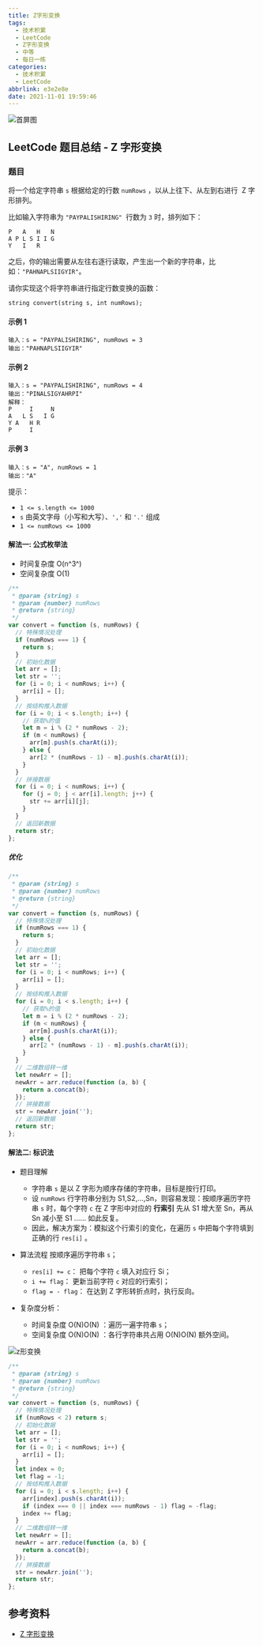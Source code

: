 ```yaml
---
title: Z字形变换
tags:
  - 技术积累
  - LeetCode
  - Z字形变换
  - 中等
  - 每日一练
categories:
  - 技术积累
  - LeetCode
abbrlink: e3e2e8e
date: 2021-11-01 19:59:46
---
```


![首屏图](https://z3.ax1x.com/2021/11/02/IikjQ1.jpg)

<!-- more -->

## LeetCode 题目总结 - Z 字形变换

### 题目

将一个给定字符串 `s` 根据给定的行数 `numRows` ，以从上往下、从左到右进行  Z 字形排列。

比如输入字符串为 `"PAYPALISHIRING"`  行数为 `3` 时，排列如下：

```text
P   A   H   N
A P L S I I G
Y   I   R
```

之后，你的输出需要从左往右逐行读取，产生出一个新的字符串，比如：`"PAHNAPLSIIGYIR"`。

请你实现这个将字符串进行指定行数变换的函数：

```text
string convert(string s, int numRows);
```

#### 示例 1

```text
输入：s = "PAYPALISHIRING", numRows = 3
输出："PAHNAPLSIIGYIR"
```

#### 示例 2

```text
输入：s = "PAYPALISHIRING", numRows = 4
输出："PINALSIGYAHRPI"
解释：
P     I     N
A   L S   I G
Y A   H R
P     I
```

#### 示例 3

```text
输入：s = "A", numRows = 1
输出："A"
```

提示：

- `1 <= s.length <= 1000`
- `s` 由英文字母（小写和大写）、`','` 和 `'.'` 组成
- `1 <= numRows <= 1000`

#### 解法一: 公式枚举法

- 时间复杂度 O(n^3^)
- 空间复杂度 O(1)

```js
/**
 * @param {string} s
 * @param {number} numRows
 * @return {string}
 */
var convert = function (s, numRows) {
  // 特殊情况处理
  if (numRows === 1) {
    return s;
  }
  // 初始化数据
  let arr = [];
  let str = '';
  for (i = 0; i < numRows; i++) {
    arr[i] = [];
  }
  // 按结构推入数据
  for (i = 0; i < s.length; i++) {
    // 获取%的值
    let m = i % (2 * numRows - 2);
    if (m < numRows) {
      arr[m].push(s.charAt(i));
    } else {
      arr[2 * (numRows - 1) - m].push(s.charAt(i));
    }
  }
  // 拼接数据
  for (i = 0; i < numRows; i++) {
    for (j = 0; j < arr[i].length; j++) {
      str += arr[i][j];
    }
  }
  // 返回新数据
  return str;
};
```

##### 优化

```js
/**
 * @param {string} s
 * @param {number} numRows
 * @return {string}
 */
var convert = function (s, numRows) {
  // 特殊情况处理
  if (numRows === 1) {
    return s;
  }
  // 初始化数据
  let arr = [];
  let str = '';
  for (i = 0; i < numRows; i++) {
    arr[i] = [];
  }
  // 按结构推入数据
  for (i = 0; i < s.length; i++) {
    // 获取%的值
    let m = i % (2 * numRows - 2);
    if (m < numRows) {
      arr[m].push(s.charAt(i));
    } else {
      arr[2 * (numRows - 1) - m].push(s.charAt(i));
    }
  }
  // 二维数组转一维
  let newArr = [];
  newArr = arr.reduce(function (a, b) {
    return a.concat(b);
  });
  // 拼接数据
  str = newArr.join('');
  // 返回新数据
  return str;
};
```

#### 解法二: 标识法

- 题目理解

  - 字符串 `s` 是以 Z 字形为顺序存储的字符串，目标是按行打印。
  - 设 `numRows` 行字符串分别为 S1,S2,...,Sn，则容易发现：按顺序遍历字符串 `s` 时，每个字符 `c` 在 Z 字形中对应的 **行索引** 先从 S1 增大至 Sn，再从 Sn 减小至 S1 …… 如此反复。
  - 因此，解决方案为：模拟这个行索引的变化，在遍历 `s` 中把每个字符填到正确的行 `res[i]` 。

- 算法流程 按顺序遍历字符串 `s`；

  - `res[i] += c`： 把每个字符 `c` 填入对应行 Si；
  - `i += flag`： 更新当前字符 `c` 对应的行索引；
  - `flag = - flag`： 在达到 Z 字形转折点时，执行反向。

- 复杂度分析：

  - 时间复杂度 O(N)O(N) ：遍历一遍字符串 `s`；
  - 空间复杂度 O(N)O(N) ：各行字符串共占用 O(N)O(N) 额外空间。

![z形变换](https://z3.ax1x.com/2021/11/15/Ig46G6.gif)

```js
/**
 * @param {string} s
 * @param {number} numRows
 * @return {string}
 */
var convert = function (s, numRows) {
  // 特殊情况处理
  if (numRows < 2) return s;
  // 初始化数据
  let arr = [];
  let str = '';
  for (i = 0; i < numRows; i++) {
    arr[i] = [];
  }
  let index = 0;
  let flag = -1;
  // 按结构推入数据
  for (i = 0; i < s.length; i++) {
    arr[index].push(s.charAt(i));
    if (index === 0 || index === numRows - 1) flag = -flag;
    index += flag;
  }
  // 二维数组转一维
  let newArr = [];
  newArr = arr.reduce(function (a, b) {
    return a.concat(b);
  });
  // 拼接数据
  str = newArr.join('');
  return str;
};
```

## 参考资料

- [Z 字形变换](https://leetcode-cn.com/problems/zigzag-conversion/)
